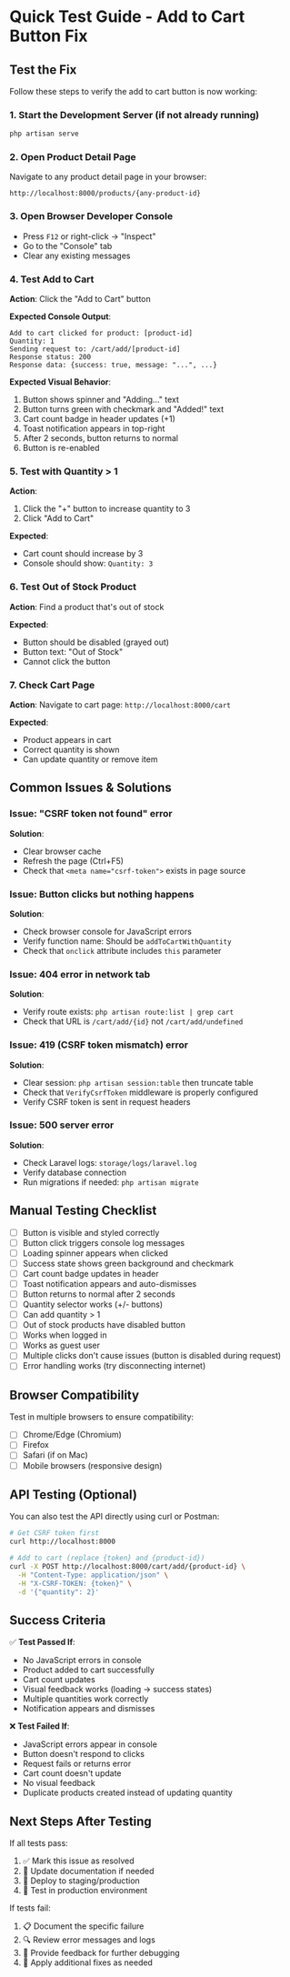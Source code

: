 # Quick Test Guide - Add to Cart Button Fix

## Test the Fix

Follow these steps to verify the add to cart button is now working:

### 1. Start the Development Server (if not already running)
```bash
php artisan serve
```

### 2. Open Product Detail Page
Navigate to any product detail page in your browser:
```
http://localhost:8000/products/{any-product-id}
```

### 3. Open Browser Developer Console
- Press `F12` or right-click → "Inspect"
- Go to the "Console" tab
- Clear any existing messages

### 4. Test Add to Cart
**Action**: Click the "Add to Cart" button

**Expected Console Output**:
```
Add to cart clicked for product: [product-id]
Quantity: 1
Sending request to: /cart/add/[product-id]
Response status: 200
Response data: {success: true, message: "...", ...}
```

**Expected Visual Behavior**:
1. Button shows spinner and "Adding..." text
2. Button turns green with checkmark and "Added!" text
3. Cart count badge in header updates (+1)
4. Toast notification appears in top-right
5. After 2 seconds, button returns to normal
6. Button is re-enabled

### 5. Test with Quantity > 1
**Action**: 
1. Click the "+" button to increase quantity to 3
2. Click "Add to Cart"

**Expected**:
- Cart count should increase by 3
- Console should show: `Quantity: 3`

### 6. Test Out of Stock Product
**Action**: Find a product that's out of stock

**Expected**:
- Button should be disabled (grayed out)
- Button text: "Out of Stock"
- Cannot click the button

### 7. Check Cart Page
**Action**: Navigate to cart page: `http://localhost:8000/cart`

**Expected**:
- Product appears in cart
- Correct quantity is shown
- Can update quantity or remove item

## Common Issues & Solutions

### Issue: "CSRF token not found" error
**Solution**: 
- Clear browser cache
- Refresh the page (Ctrl+F5)
- Check that `<meta name="csrf-token">` exists in page source

### Issue: Button clicks but nothing happens
**Solution**:
- Check browser console for JavaScript errors
- Verify function name: Should be `addToCartWithQuantity`
- Check that `onclick` attribute includes `this` parameter

### Issue: 404 error in network tab
**Solution**:
- Verify route exists: `php artisan route:list | grep cart`
- Check that URL is `/cart/add/{id}` not `/cart/add/undefined`

### Issue: 419 (CSRF token mismatch) error
**Solution**:
- Clear session: `php artisan session:table` then truncate table
- Check that `VerifyCsrfToken` middleware is properly configured
- Verify CSRF token is sent in request headers

### Issue: 500 server error
**Solution**:
- Check Laravel logs: `storage/logs/laravel.log`
- Verify database connection
- Run migrations if needed: `php artisan migrate`

## Manual Testing Checklist

- [ ] Button is visible and styled correctly
- [ ] Button click triggers console log messages
- [ ] Loading spinner appears when clicked
- [ ] Success state shows green background and checkmark
- [ ] Cart count badge updates in header
- [ ] Toast notification appears and auto-dismisses
- [ ] Button returns to normal after 2 seconds
- [ ] Quantity selector works (+/- buttons)
- [ ] Can add quantity > 1
- [ ] Out of stock products have disabled button
- [ ] Works when logged in
- [ ] Works as guest user
- [ ] Multiple clicks don't cause issues (button is disabled during request)
- [ ] Error handling works (try disconnecting internet)

## Browser Compatibility

Test in multiple browsers to ensure compatibility:
- [ ] Chrome/Edge (Chromium)
- [ ] Firefox
- [ ] Safari (if on Mac)
- [ ] Mobile browsers (responsive design)

## API Testing (Optional)

You can also test the API directly using curl or Postman:

```bash
# Get CSRF token first
curl http://localhost:8000

# Add to cart (replace {token} and {product-id})
curl -X POST http://localhost:8000/cart/add/{product-id} \
  -H "Content-Type: application/json" \
  -H "X-CSRF-TOKEN: {token}" \
  -d '{"quantity": 2}'
```

## Success Criteria

✅ **Test Passed If**:
- No JavaScript errors in console
- Product added to cart successfully
- Cart count updates
- Visual feedback works (loading → success states)
- Multiple quantities work correctly
- Notification appears and dismisses

❌ **Test Failed If**:
- JavaScript errors appear in console
- Button doesn't respond to clicks
- Request fails or returns error
- Cart count doesn't update
- No visual feedback
- Duplicate products created instead of updating quantity

## Next Steps After Testing

If all tests pass:
1. ✅ Mark this issue as resolved
2. 📝 Update documentation if needed
3. 🚀 Deploy to staging/production
4. 🧪 Test in production environment

If tests fail:
1. 📋 Document the specific failure
2. 🔍 Review error messages and logs
3. 💬 Provide feedback for further debugging
4. 🔧 Apply additional fixes as needed
